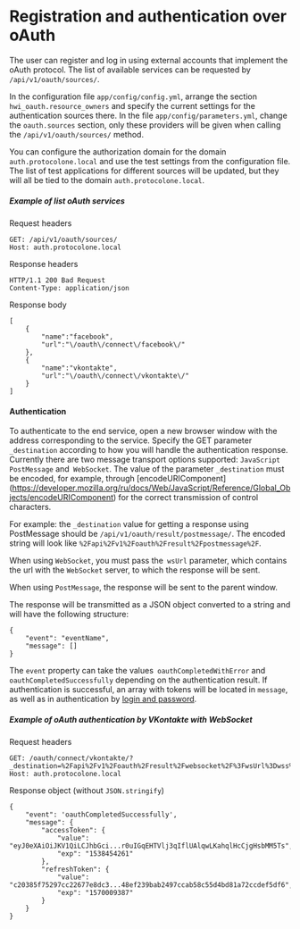 Registration and authentication over oAuth
==========================================

The user can register and log in using external accounts that implement the oAuth protocol.
The list of available services can be requested by `/api/v1/oauth/sources/`.

In the configuration file `app/config/config.yml`, arrange the section` hwi_oauth.resource_owners` and 
specify the current settings for the authentication sources there. In the file `app/config/parameters.yml`, 
change the `oauth.sources` section, only these providers will be given when calling the 
`/api/v1/oauth/sources/` method.

You can configure the authorization domain for the domain `auth.protocolone.local` and use the test 
settings from the configuration file. The list of test applications for different sources will be updated, 
but they will all be tied to the domain `auth.protocolone.local`.

##### Example of list oAuth services
Request headers

    GET: /api/v1/oauth/sources/
    Host: auth.protocolone.local
    
Response headers

    HTTP/1.1 200 Bad Request
    Content-Type: application/json
    
Response body

    [
        {
            "name":"facebook",
            "url":"\/oauth\/connect\/facebook\/"
        },
        {
            "name":"vkontakte",
            "url":"\/oauth\/connect\/vkontakte\/"
        }
    ]

#### Authentication
To authenticate to the end service, open a new browser window with the address 
corresponding to the service. Specify the GET parameter `_destination` according to how 
you will handle the authentication response. Currently there are two message transport 
options supported: `JavaScript PostMessage` and` WebSocket`. 
The value of the parameter `_destination` must be encoded, for example, through 
[encodeURIComponent] (https://developer.mozilla.org/ru/docs/Web/JavaScript/Reference/Global_Objects/encodeURIComponent) 
for the correct transmission of control characters.

For example: the `_destination` value for getting a response using PostMessage should be 
`/api/v1/oauth/result/postmessage/`. The encoded string will look like 
`%2Fapi%2Fv1%2Foauth%2Fresult%2Fpostmessage%2F`.

When using `WebSocket`, you must pass the` wsUrl` parameter, which contains the url with 
the `WebSocket` server, to which the response will be sent.

When using `PostMessage`, the response will be sent to the parent window.

The response will be transmitted as a JSON object converted to a string and will have 
the following structure:
    
    {
        "event": "eventName",
        "message": []
    }

 The `event` property can take the values` oauthCompletedWithError` and 
 `oauthCompletedSuccessfully` depending on the authentication result. If authentication 
 is successful, an array with tokens will be located in `message`, as well as in 
 authentication by [login and password](authentication-by-username.md).
 
##### Example of oAuth authentication by VKontakte with WebSocket
Request headers

    GET: /oauth/connect/vkontakte/?_destination=%2Fapi%2Fv1%2Foauth%2Fresult%2Fwebsocket%2F%3FwsUrl%3Dwss%3A%2F%2F127.0.0.1%3A123%2F
    Host: auth.protocolone.local
    
Response object (without `JSON.stringify`)

    {
        "event": 'oauthCompletedSuccessfully',
        "message": {
            "accessToken": {
                "value": "eyJ0eXAiOiJKV1QiLCJhbGci...r0uIGqEHTVlj3qIflUAlqwLKahqlHcCjgHsbMM5Ts",
                "exp": "1538454261"
            },
            "refreshToken": {
                "value": "c20385f75297cc22677e8dc3...48ef239bab2497ccab58c55d4bd81a72ccdef5df6",
                "exp": "1570009387"
            }
        }
    }

    
